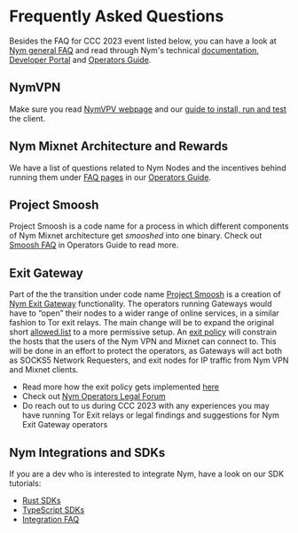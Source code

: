 # Frequently Asked Questions

Besides the FAQ for CCC 2023 event listed below, you can have a look at [Nym general FAQ](https://nymtech.net/developers/faq/general-faq.html) and read through Nym's technical [documentation](https://nymtech.net/docs), [Developer Portal](https://nymtech.net/developers) and [Operators Guide](https://nymtech.net/operators).

## NymVPN

Make sure you read [NymVPV webpage](https://nymvpn.com/en) and our [guide to install, run and test](./nym-vpn.md) the client. 

## Nym Mixnet Architecture and Rewards

We have a list of questions related to Nym Nodes and the incentives behind running them under [FAQ pages](https://nymtech.net/operators/faq/mixnodes-faq.html) in our [Operators Guide](https://nymtech.net/operators).

## Project Smoosh

Project Smoosh is a code name for a process in which different components of Nym Mixnet architecture get *smooshed* into one binary. Check out [Smoosh FAQ](https://nymtech.net/operators/faq/smoosh-faq.html) in Operators Guide to read more. 

## Exit Gateway

Part of the the transition under code name [Project Smoosh](./faq.md#project-smoosh) is a creation of [Nym Exit Gateway](https://nymtech.net/operators/legal/exit-gateway.html) functionality. The operators running Gateways would have to “open” their nodes to a wider range of online services, in a similar fashion to Tor exit relays. The main change will be to expand the original short [allowed.list](https://nymtech.net/.wellknown/network-requester/standard-allowed-list.txt) to a more permissive setup. An [exit policy](https://nymtech.net/.wellknown/network-requester/exit-policy.txt) will constrain the hosts that the users of the Nym VPN and Mixnet can connect to. This will be done in an effort to protect the operators, as Gateways will act both as SOCKS5 Network Requesters, and exit nodes for IP traffic from Nym VPN and Mixnet clients.

* Read more how the exit policy gets implemented [here](https://nymtech.net/operators/faq/smoosh-faq.html#how-will-the-exit-policy-be-implemented)
* Check out [Nym Operators Legal Forum](https://nymtech.net/operators/legal/exit-gateway.html)
* Do reach out to us during CCC 2023 with any experiences you may have running Tor Exit relays or legal findings and suggestions for Nym Exit Gateway operators 

## Nym Integrations and SDKs

If you are a dev who is interested to integrate Nym, have a look on our SDK tutorials:

* [Rust SDKs](https://nymtech.net/developers/tutorials/cosmos-service/intro.html)
* [TypeScript SDKs](https://sdk.nymtech.net/)
* [Integration FAQ](https://nymtech.net/developers/faq/integrations-faq.html)



<!--

Reach out to Marc and Romain about gathered FAQ

-->
